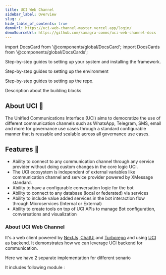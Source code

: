 ```yaml
---
title: UCI Web Channel
sidebar_label: Overview
slug: /
hide_table_of_contents: true
demoUrl: https://uci-web-channel-master.vercel.app/login/
demoSourceUrl: https://github.com/samagra-comms/uci-web-channel-docs
---
```


import DocsCard from '@components/global/DocsCard';
import DocsCards from '@components/global/DocsCards';

<head>
  <title>Samagra Docs</title>
  <meta
    name="description"
    content="your meta description"
  />
  <link rel="rel" href="href" />

  <meta property="og:url" content="https://samagra-docs.vercel.app" />
</head>


<intro-end />

<DocsCards>
  <DocsCard header="Installation Guide" href="/intro/cli" icon="/icons/guide-installation-icon.svg" hoverIcon="/icons/guide-installation-icon-hover.svg">
    <p>Step-by-step guides to setting up your system and installing the framework.</p>
  </DocsCard>

<DocsCard header="Environment Setup" href="/intro/environment" icon="/icons/guide-installation-icon.svg" hoverIcon="/icons/guide-installation-icon-hover.svg">
    <p>Step-by-step guides to setting up the environment</p>
  </DocsCard>

  <DocsCard header="Codebase Setup" href="/codeSetup/index" icon="/icons/guide-installation-icon.svg" hoverIcon="/icons/guide-installation-icon-hover.svg">
    <p>Step-by-step guides to setting up the repo.</p>
  </DocsCard>

  <DocsCard header="Main Modules" href="/codeSetup/mainModules" icon="/icons/guide-installation-icon.svg" hoverIcon="/icons/guide-installation-icon-hover.svg">
    <p>Description about the building blocks</p>
  </DocsCard>
</DocsCards>

## About UCI :open_book:

The Unified Communications Interface (UCI) aims to democratize the use of different communication channels such as WhatsApp, Telegram, SMS, email and more for governance use cases through a standard configurable manner that is reusable and scalable across all governance use cases.

## Features :dart:

- Ability to connect to any communication channel through any service provider without doing custom changes in the core logic UCI.
- The UCI ecosystem is independent of external variables like communication channel and service provider powered by XMessage standard.
- Ability to have a configurable conversation logic for the bot
- Ability to connect to any database (local or federated) via services
- Ability to include value added services in the bot interaction flow through Microservices (Internal or External)
- Ability to create tools on top of UCI APIs to manage Bot configuration, conversations and visualization


### About UCI Web Channel
It's a web client powered by [NextJs](https://nextjs.org/docs) ,[ChatUI](https://www.npmjs.com/package/samagra-chatui) and [Turborepo](https://turbo.build/repo) and using [UCI](https://github.com/samagra-comms) as backend.
It demonstrates how we can leverage UCI backend for communication.

Here we have 2 separate implementation for different senario 

It includes following module :





